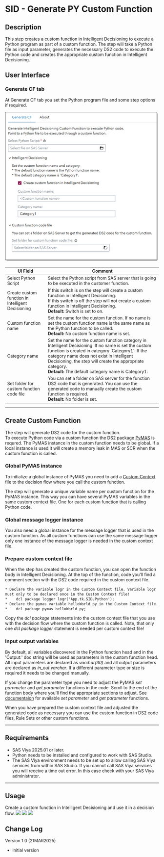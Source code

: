 # SID - Generate PY Custom Function #

## Description ##
This step creates a custom function in Intelligent Decisioning to execute a Python program as part of a custom function.
The step will take a Python file as input parameter, generates the necessary DS2 code to execute the Python code and creates the appropriate custom function in Intelligent Decisioning.

## User Interface ##

### Generate CF tab ###

At Generate CF tab you set the Python program file and some step options if required.

![](img/genCustFunc-00.jpg)

| UI Field | Comment | 
| --- | --- |
| Select Python Script | Select the Python script from SAS server that is going to be executed in the customer function. |
| Create custom function in Intelligent Decisioning | If this switch is on the step will create a custom function in Intelligent Decisioning.<br>If this switch is off the step will not create a custom function in Intelligent Decisioning.<br>**Default:** Switch is set to on. |
| Custom function name | Set the name for the custom function. If no name is set the custom function name is the same name as the Python function to be called.<br>**Default:** No custom function name is set. |
| Category name | Set the name for the custom function category in Intelligent Decisioning. If no name is set the custom function is created in category 'Category1'. If the category name does not exist in Intelligent Decisioning, the step will create the appropriate category.<br>**Default:** The default category name is Category1. |
| Set folder for custom function code file | You can set a folder on SAS server for the function DS2 code that is generated. You can use the generated code to manually create  the custom function is required.<br>**Default:** No folder is set. |

---

## Create Custom Function ##
The step will generate DS2 code for the custom function.<br>
To execute Python code via a custom function the DS2 package [PyMAS](https://go.documentation.sas.com/doc/en/mascdc/default/masag/n0b478i3vsj1pqn1dht0ctsorlet.htm) is requred. The PyMAS instance in the custom function needs to be global. If a local instance is used it will create a memory leak in MAS or SCR when the custom function is called.<br>

### Global PyMAS instance ###
To initialize a global instance of PyMAS you need to add a [Custom Context](https://go.documentation.sas.com/doc/en/edmcdc/default/edmug/n15q9f3hiex347n1fdgtlq5qcpgt.htm)
 file to the decision flow where you call the custom function.<br>

 The step will generate a unique variable name per custom function for the PyMAS instance. This way you can have several PyMAS variables in the same custom context file. One for each custom function that is calling Python code.<br>

 ### Global message logger instance ###
 You also need a global instance for the message logger that is used in the custom function. As all custom functions can use the same message logger only one instance of the message logger is needed in the custom context file.<br>

 ### Prepare custom context file ###
 When the step has created the custom function, you can open the function body in Intelligent Decisioning. At the top of the function, code you'll find a comment section with the DS2 code required in the custom context file.
 ```
 * Declare the variable logr in the Custom Context file. Variable logr must only to be declared once in the Custom Context file!
*    dcl package logger logr('App.tk.SID.Python');
* Declare the pymas variable helloWorld_py in the Custom Context file.
*    dcl package pymas helloWorld_py;
```
Copy the *dcl package* statements into the custom context file that you use with the decision flow where the custom function is called. Note, that only one *dcl package logger* statement is needed per custom context file!

### Input output variables ###
By default, all variables discovered in the Python function head and in the 'Output:' doc string will be used as parameters in the custom function head.<br> All input parameters are declared as *varchar(30)* and all output parameters are declared as *in_out varchar*. If a different parameter type or size is required it needs to be changed manually. 

If you change the parameter type you need to adjust the PyMAS *set parameter* and *get parameter* functions in the code. Scroll to the end of the function body where you'll find the appropriate sections to adjust. See [documentaion](https://go.documentation.sas.com/doc/en/mascdc/default/masag/p0j05fz6ik4b62n1lhutt0z08fel.htm) for available *set parameter* and *get parameter* functions.

When you have prepared the custom context file and adjusted the generated code as necessary you can use the custom function in DS2 code files, Rule Sets or other custom functions.

---

## Requirements <a name="requirements-"></a>
* SAS Viya 2025.01 or later.
* Python needs to be installed and configured to work with SAS Studio.
* The SAS Viya environment needs to be set up to allow calling SAS Viya services from within SAS Studio. If you cannot call SAS Viya services you will receive a time out error. In this case check with your SAS Viya administrator.

---

## Usage ##
Create a custom function in Intelligent Decisioning and use it in a decision flow.
![](img/GeneratePyCustomFunction_I.gif)
![](img/GeneratePyCustomFunction_II.gif)
![](img/GeneratePyCustomFunction_III.gif)

## Change Log ##
Version 1.0 (21MAR2025)<br>
   * Initial version 

